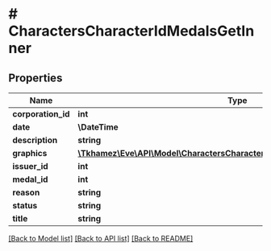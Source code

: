 # # CharactersCharacterIdMedalsGetInner

## Properties

Name | Type | Description | Notes
------------ | ------------- | ------------- | -------------
**corporation_id** | **int** |  |
**date** | **\DateTime** |  |
**description** | **string** |  |
**graphics** | [**\Tkhamez\Eve\API\Model\CharactersCharacterIdMedalsGetInnerGraphicsInner[]**](CharactersCharacterIdMedalsGetInnerGraphicsInner.md) |  |
**issuer_id** | **int** |  |
**medal_id** | **int** |  |
**reason** | **string** |  |
**status** | **string** |  |
**title** | **string** |  |

[[Back to Model list]](../../README.md#models) [[Back to API list]](../../README.md#endpoints) [[Back to README]](../../README.md)
